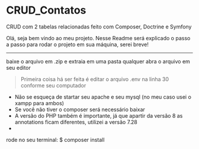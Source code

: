 # CRUD_Contatos
CRUD com 2 tabelas relacionadas feito com Composer, Doctrine e Symfony

Olá, seja bem vindo ao meu projeto.
Nesse Readme será explicado o passo a passo para rodar o projeto em sua máquina,
serei breve!
________________________________________________________________________________________________________________________________

baixe o arquivo em .zip e extraia em uma pasta qualquer
abra o arquivo em seu editor 

>Primeira coisa há ser feita é editar o arquivo .env na linha 30 conforme seu computador

* Não se esqueça de startar seu apache e seu mysql (no meu caso usei o xampp para ambos)
* Se você não tiver o composer será necessário baixar
* A versão do PHP também é importante, já que apartir da versão 8 as annotations ficam diferentes, utilizei a versão 7.28
* 
rode no seu terminal:
  $ composer install
  
